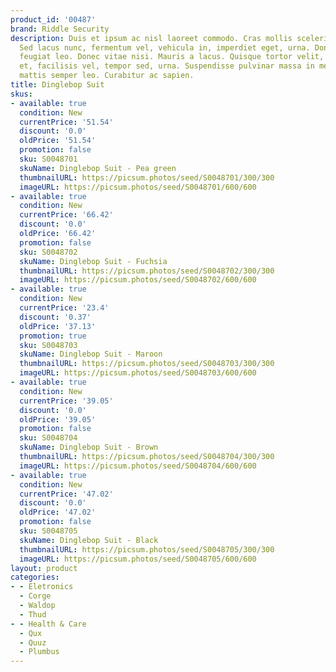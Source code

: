 ```yaml
---
product_id: '00487'
brand: Riddle Security
description: Duis et ipsum ac nisl laoreet commodo. Cras mollis scelerisque nunc.
  Sed lacus nunc, fermentum vel, vehicula in, imperdiet eget, urna. Donec interdum
  feugiat leo. Donec vitae nisi. Mauris a lacus. Quisque tortor velit, scelerisque
  et, facilisis vel, tempor sed, urna. Suspendisse pulvinar massa in metus. Donec
  mattis semper leo. Curabitur ac sapien.
title: Dinglebop Suit
skus:
- available: true
  condition: New
  currentPrice: '51.54'
  discount: '0.0'
  oldPrice: '51.54'
  promotion: false
  sku: S0048701
  skuName: Dinglebop Suit - Pea green
  thumbnailURL: https://picsum.photos/seed/S0048701/300/300
  imageURL: https://picsum.photos/seed/S0048701/600/600
- available: true
  condition: New
  currentPrice: '66.42'
  discount: '0.0'
  oldPrice: '66.42'
  promotion: false
  sku: S0048702
  skuName: Dinglebop Suit - Fuchsia
  thumbnailURL: https://picsum.photos/seed/S0048702/300/300
  imageURL: https://picsum.photos/seed/S0048702/600/600
- available: true
  condition: New
  currentPrice: '23.4'
  discount: '0.37'
  oldPrice: '37.13'
  promotion: true
  sku: S0048703
  skuName: Dinglebop Suit - Maroon
  thumbnailURL: https://picsum.photos/seed/S0048703/300/300
  imageURL: https://picsum.photos/seed/S0048703/600/600
- available: true
  condition: New
  currentPrice: '39.05'
  discount: '0.0'
  oldPrice: '39.05'
  promotion: false
  sku: S0048704
  skuName: Dinglebop Suit - Brown
  thumbnailURL: https://picsum.photos/seed/S0048704/300/300
  imageURL: https://picsum.photos/seed/S0048704/600/600
- available: true
  condition: New
  currentPrice: '47.02'
  discount: '0.0'
  oldPrice: '47.02'
  promotion: false
  sku: S0048705
  skuName: Dinglebop Suit - Black
  thumbnailURL: https://picsum.photos/seed/S0048705/300/300
  imageURL: https://picsum.photos/seed/S0048705/600/600
layout: product
categories:
- - Eletronics
  - Corge
  - Waldop
  - Thud
- - Health & Care
  - Qux
  - Quuz
  - Plumbus
---
```

